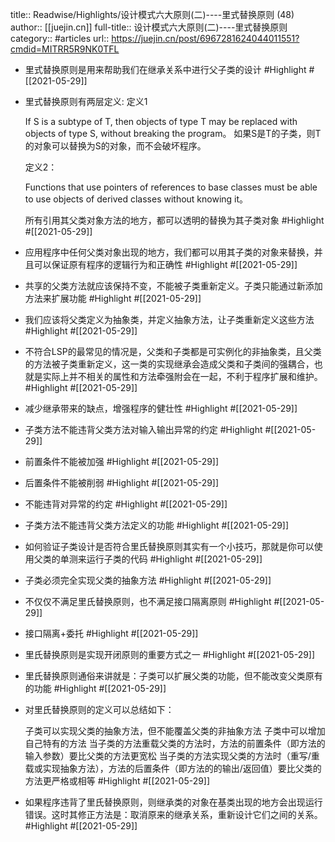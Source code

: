 title:: Readwise/Highlights/设计模式六大原则(二)----里式替换原则 (48)
author:: [[juejin.cn]]
full-title:: 设计模式六大原则(二)----里式替换原则
category:: #articles
url:: https://juejin.cn/post/6967281624044011551?cmdid=MITRR5R9NK0TFL

- 里式替换原则是用来帮助我们在继承关系中进行父子类的设计 #Highlight #[[2021-05-29]]
- 里式替换原则有两层定义: 定义1
  
  If S is a subtype of T, then objects of type T may be replaced with objects of type S, without breaking the program。 如果S是T的子类，则T的对象可以替换为S的对象，而不会破坏程序。
  
  定义2：
  
  Functions that use pointers of references to base classes must be able to use objects of derived classes without knowing it。
  
  所有引用其父类对象方法的地方，都可以透明的替换为其子类对象 #Highlight #[[2021-05-29]]
- 应用程序中任何父类对象出现的地方，我们都可以用其子类的对象来替换，并且可以保证原有程序的逻辑行为和正确性 #Highlight #[[2021-05-29]]
- 共享的父类方法就应该保持不变，不能被子类重新定义。子类只能通过新添加方法来扩展功能 #Highlight #[[2021-05-29]]
- 我们应该将父类定义为抽象类，并定义抽象方法，让子类重新定义这些方法 #Highlight #[[2021-05-29]]
- 不符合LSP的最常见的情况是，父类和子类都是可实例化的非抽象类，且父类的方法被子类重新定义，这一类的实现继承会造成父类和子类间的强耦合，也就是实际上并不相关的属性和方法牵强附会在一起，不利于程序扩展和维护。 #Highlight #[[2021-05-29]]
- 减少继承带来的缺点，增强程序的健壮性 #Highlight #[[2021-05-29]]
- 子类方法不能违背父类方法对输入输出异常的约定 #Highlight #[[2021-05-29]]
- 前置条件不能被加强 #Highlight #[[2021-05-29]]
- 后置条件不能被削弱 #Highlight #[[2021-05-29]]
- 不能违背对异常的约定 #Highlight #[[2021-05-29]]
- 子类方法不能违背父类方法定义的功能 #Highlight #[[2021-05-29]]
- 如何验证子类设计是否符合里氏替换原则其实有一个小技巧，那就是你可以使用父类的单测来运行子类的代码 #Highlight #[[2021-05-29]]
- 子类必须完全实现父类的抽象方法 #Highlight #[[2021-05-29]]
- 不仅仅不满足里氏替换原则，也不满足接口隔离原则 #Highlight #[[2021-05-29]]
- 接口隔离+委托 #Highlight #[[2021-05-29]]
- 里氏替换原则是实现开闭原则的重要方式之一 #Highlight #[[2021-05-29]]
- 里氏替换原则通俗来讲就是：子类可以扩展父类的功能，但不能改变父类原有的功能 #Highlight #[[2021-05-29]]
- 对里氏替换原则的定义可以总结如下：
  
  子类可以实现父类的抽象方法，但不能覆盖父类的非抽象方法
  子类中可以增加自己特有的方法
  当子类的方法重载父类的方法时，方法的前置条件（即方法的输入参数）要比父类的方法更宽松
  当子类的方法实现父类的方法时（重写/重载或实现抽象方法），方法的后置条件（即方法的的输出/返回值）要比父类的方法更严格或相等 #Highlight #[[2021-05-29]]
- 如果程序违背了里氏替换原则，则继承类的对象在基类出现的地方会出现运行错误。这时其修正方法是：取消原来的继承关系，重新设计它们之间的关系。 #Highlight #[[2021-05-29]]
